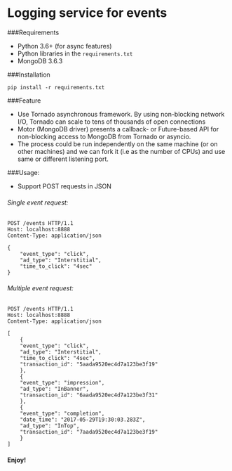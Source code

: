 # Logging service for events

###Requirements
- Python 3.6+ (for async features)
- Python libraries in the `requirements.txt`
- MongoDB 3.6.3

###Installation

`pip install -r requirements.txt`

###Feature
- Use Tornado asynchronous framework. By using non-blocking network I/O, Tornado can scale to tens of thousands of open connections
- Motor (MongoDB driver) presents a callback- or Future-based API for non-blocking access to MongoDB from Tornado or asyncio.
- The process could be run independently on the same machine (or on other machines) and we can fork it (i.e as the number of CPUs) and use same or different listening port.


###Usage:
- Support POST requests in JSON

###### Single event request:

    POST /events HTTP/1.1
    Host: localhost:8888
    Content-Type: application/json

    {
    	"event_type": "click",
    	"ad_type": "Interstitial",
    	"time_to_click": "4sec"
    }

###### Multiple event request:

    POST /events HTTP/1.1
    Host: localhost:8888
    Content-Type: application/json

    [
    	{
    	"event_type": "click",
    	"ad_type": "Interstitial",
    	"time_to_click": "4sec",
    	"transaction_id": "5aada9520ec4d7a123be3f19"
    	},
    	{
    	"event_type": "impression",
    	"ad_type": "InBanner",
    	"transaction_id": "6aada9520ec4d7a123be3f31"
    	},
    	{
    	"event_type": "completion",
    	"date_time": "2017-05-29T19:30:03.283Z",
    	"ad_type": "InTop",
    	"transaction_id": "7aada9520ec4d7a123be3f19"
    	}
    ]


#### Enjoy!
